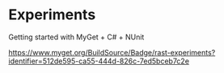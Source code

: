 # Experiments

Getting started with MyGet + C# + NUnit

https://www.myget.org/BuildSource/Badge/rast-experiments?identifier=512de595-ca55-444d-826c-7ed5bceb7c2e
